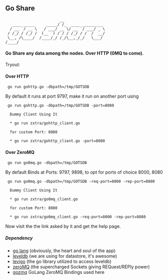 ## Go Share

```ASCII
                        __
   ____ _____     _____/ /_  ____ _________
  / __ `/ __ \   / ___/ __ \/ __ `/ ___/ _ \
 / /_/ / /_/ /  (__  ) / / / /_/ / /  /  __/
 \__, /\____/  /____/_/ /_/\__,_/_/   \___/
/____/

```

#### Go Share any data among the nodes. Over HTTP (0MQ to come).

Tryout:

#### Over HTTP

```Shell
 go run gohttp.go -dbpath=/tmp/GOTSDB
```
By default it runs at port 9797, make it run on another port using
```Shell
 go run gohttp.go -dbpath=/tmp/GOTSDB -port=8080
```

```ASCII
  Dummy Client Using It

  * go run zxtra/gohttp_client.go

  for custom Port: 8080

  * go run zxtra/gohttp_client.go -port=8080
```

#### Over ZeroMQ

```Shell
 go run go0mq.go -dbpath=/tmp/GOTSDB
```
By default Binds at Ports: 9797, 9898, to opt for ports of choice 8000, 8080
```Shell
 go run go0mq.go -dbpath=/tmp/GOTSDB -req-port=8000 -rep-port=8080
```

```ASCII
  Dummy Client Using It

  * go run zxtra/go0mq_client.go

  for custom Port: 8080

  * go run zxtra/go0mq_client.go -req-port=8000 -rep-port=8080
```

Now visit the the link asked by it and get the help page.

##### Dependency
* [go lang](http://golang.org/doc/install) (obviously, the heart and soul of the app)
* [leveldb](http://en.wikipedia.org/wiki/LevelDB) (we are using for datastore, it's awesome)
* [levigo](https://github.com/jmhodges/levigo/blob/master/README.md) (the go library utilized to access leveldb)
* [zeroMQ](http://zeromq.org/) (the supercharged Sockets giving REQuest/REPly power)
* [gozmq](https://github.com/alecthomas/gozmq) GoLang ZeroMQ Bindings used here
